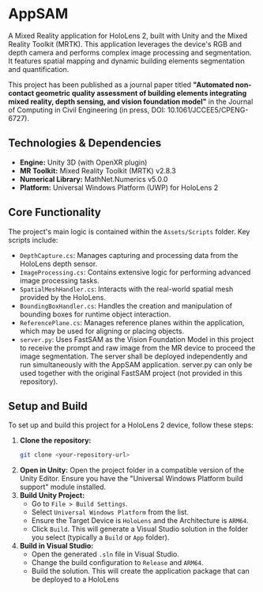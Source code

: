 # AppSAM

A Mixed Reality application for HoloLens 2, built with Unity and the Mixed Reality Toolkit (MRTK). This application leverages the device's RGB and depth camera and performs complex image processing and segmentation. It features spatial mapping and dynamic building elements segmentation and quantification. 

This project has been published as a journal paper titled **"Automated non-contact geometric quality assessment of building elements integrating mixed reality, depth sensing, and vision foundation model"** in the Journal of Computing in Civil Engineering (in press, DOI: 10.1061/JCCEE5/CPENG-6727).

## Technologies & Dependencies

*   **Engine:** Unity 3D (with OpenXR plugin)
*   **MR Toolkit:** Mixed Reality Toolkit (MRTK) v2.8.3
*   **Numerical Library:** MathNet.Numerics v5.0.0
*   **Platform:** Universal Windows Platform (UWP) for HoloLens 2

## Core Functionality

The project's main logic is contained within the `Assets/Scripts` folder. Key scripts include:

*   `DepthCapture.cs`: Manages capturing and processing data from the HoloLens depth sensor.
*   `ImageProcessing.cs`: Contains extensive logic for performing advanced image processing tasks.
*   `SpatialMeshHandler.cs`: Interacts with the real-world spatial mesh provided by the HoloLens.
*   `BoundingBoxHandler.cs`: Handles the creation and manipulation of bounding boxes for runtime object interaction.
*   `ReferencePlane.cs`: Manages reference planes within the application, which may be used for aligning or placing objects.
*   `server.py`: Uses FastSAM as the Vision Foundation Model in this project to receive the prompt and raw image from the MR device to proceed the image segmentation. The server shall be deployed independently and run simultaneously with the AppSAM application. server.py can only be used together with the original FastSAM project (not provided in this repository).

## Setup and Build

To set up and build this project for a HoloLens 2 device, follow these steps:

1.  **Clone the repository:** 
    ```bash
    git clone <your-repository-url>
    ```
2.  **Open in Unity:** Open the project folder in a compatible version of the Unity Editor. Ensure you have the "Universal Windows Platform build support" module installed.
3.  **Build Unity Project:**
    *   Go to `File > Build Settings`.
    *   Select `Universal Windows Platform` from the list.
    *   Ensure the Target Device is `HoloLens` and the Architecture is `ARM64`.
    *   Click `Build`. This will generate a Visual Studio solution in the folder you select (typically a `Build` or `App` folder).
4.  **Build in Visual Studio:**
    *   Open the generated `.sln` file in Visual Studio.
    *   Change the build configuration to `Release` and `ARM64`.
    *   Build the solution. This will create the application package that can be deployed to a HoloLens 
